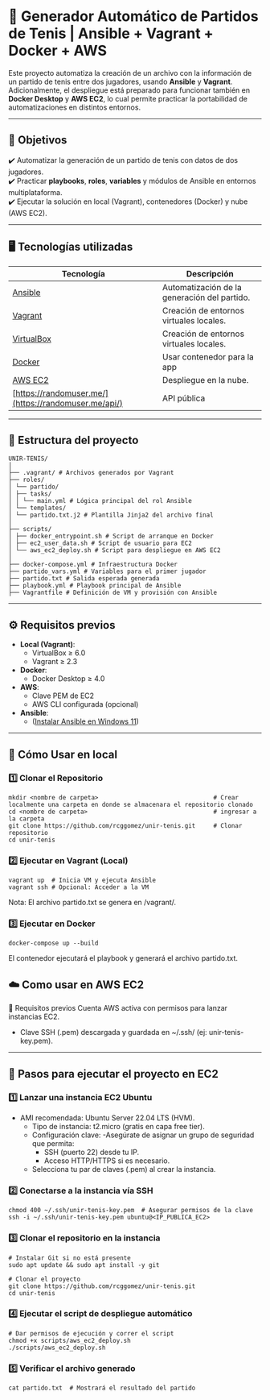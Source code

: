 # 🎾 Generador Automático de Partidos de Tenis | Ansible + Vagrant + Docker + AWS

Este proyecto automatiza la creación de un archivo con la información de un partido de tenis entre dos jugadores, usando **Ansible** y **Vagrant**. Adicionalmente, el despliegue está preparado para funcionar también en **Docker Desktop** y **AWS EC2**, lo cual permite practicar la portabilidad de automatizaciones en distintos entornos.

---

## 🎯 Objetivos  

✔️ Automatizar la generación de un partido de tenis con datos de dos jugadores.  
✔️ Practicar **playbooks**, **roles**, **variables** y módulos de Ansible en entornos multiplataforma.  
✔️ Ejecutar la solución en local (Vagrant), contenedores (Docker) y nube (AWS EC2). 

---

## 🖥️ Tecnologías utilizadas

| Tecnología | Descripción |  
|------------|-------------|  
| [Ansible](https://www.ansible.com/) | Automatización de la generación del partido. |  
| [Vagrant](https://www.vagrantup.com/) | Creación de entornos virtuales locales. |
| [VirtualBox](https://www.virtualbox.org/) | Creación de entornos virtuales locales. | 
| [Docker](https://www.docker.com/)| Usar contenedor para la app |
| [AWS EC2](https://aws.amazon.com/ec2/) | Despliegue en la nube. |
| [https://randomuser.me/](https://randomuser.me/api/) | API pública |

---

## 📁 Estructura del proyecto
```
UNIR-TENIS/
│
├── .vagrant/ # Archivos generados por Vagrant
├── roles/
│ └── partido/
│ ├── tasks/
│ │ └── main.yml # Lógica principal del rol Ansible
│ └── templates/
│ └── partido.txt.j2 # Plantilla Jinja2 del archivo final
│
├── scripts/
│ ├── docker_entrypoint.sh # Script de arranque en Docker
│ ├── ec2_user_data.sh # Script de usuario para EC2
│ └── aws_ec2_deploy.sh # Script para despliegue en AWS EC2
│
├── docker-compose.yml # Infraestructura Docker
├── partido_vars.yml # Variables para el primer jugador
├── partido.txt # Salida esperada generada
├── playbook.yml # Playbook principal de Ansible
├── Vagrantfile # Definición de VM y provisión con Ansible

```

---

## ⚙️ Requisitos previos

- **Local (Vagrant)**:  
  - VirtualBox ≥ 6.0  
  - Vagrant ≥ 2.3  
- **Docker**:  
  - Docker Desktop ≥ 4.0  
- **AWS**:  
  - Clave PEM de EC2  
  - AWS CLI configurada (opcional)
- **Ansible**:
  - ([Instalar Ansible en Windows 11](https://github.com/rcggomez/unir-tenis/blob/41073608e0a1ed694261099166847dc4ea935dc6/Instalar%20Ansible%20en%20Windows.md))

---

## 🚀 Cómo Usar en local

### 1️⃣ Clonar el Repositorio 
```
mkdir <nombre de carpeta>                                # Crear localmente una carpeta en donde se almacenara el repositorio clonado
cd <nombre de carpeta>                                   # ingresar a la carpeta 
git clone https://github.com/rcggomez/unir-tenis.git     # Clonar repositorio
cd unir-tenis 
```

### 2️⃣ Ejecutar en Vagrant (Local)

```
vagrant up  # Inicia VM y ejecuta Ansible  
vagrant ssh # Opcional: Acceder a la VM  
```
Nota: El archivo partido.txt se genera en /vagrant/.

### 3️⃣ Ejecutar en Docker
```
docker-compose up --build
```
El contenedor ejecutará el playbook y generará el archivo partido.txt.

## ☁️ Como usar en AWS EC2

📌 Requisitos previos
Cuenta AWS activa con permisos para lanzar instancias EC2.
- Clave SSH (.pem) descargada y guardada en ~/.ssh/ (ej: unir-tenis-key.pem).
---
## 🚀 Pasos para ejecutar el proyecto en EC2
### 1️⃣ Lanzar una instancia EC2 Ubuntu
- AMI recomendada: Ubuntu Server 22.04 LTS (HVM).
  - Tipo de instancia: t2.micro (gratis en capa free tier).
  - Configuración clave:
    -Asegúrate de asignar un grupo de seguridad que permita:
      - SSH (puerto 22) desde tu IP.
      - Acceso HTTP/HTTPS si es necesario.
  - Selecciona tu par de claves (.pem) al crear la instancia.

### 2️⃣ Conectarse a la instancia vía SSH

```
chmod 400 ~/.ssh/unir-tenis-key.pem  # Asegurar permisos de la clave
ssh -i ~/.ssh/unir-tenis-key.pem ubuntu@<IP_PUBLICA_EC2>
```

### 3️⃣ Clonar el repositorio en la instancia

```
# Instalar Git si no está presente
sudo apt update && sudo apt install -y git

# Clonar el proyecto
git clone https://github.com/rcggomez/unir-tenis.git
cd unir-tenis
```

### 4️⃣ Ejecutar el script de despliegue automático

```
# Dar permisos de ejecución y correr el script
chmod +x scripts/aws_ec2_deploy.sh
./scripts/aws_ec2_deploy.sh
```

### 5️⃣ Verificar el archivo generado

```
cat partido.txt  # Mostrará el resultado del partido
```



